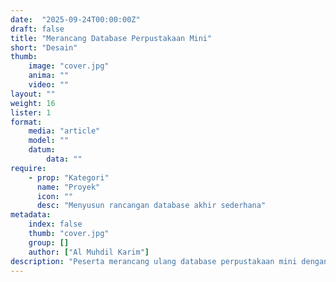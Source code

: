 ```yaml
---
date:  "2025-09-24T00:00:00Z"
draft: false
title: "Merancang Database Perpustakaan Mini"
short: "Desain"
thumb:
    image: "cover.jpg"
    anima: ""
    video: ""
layout: ""
weight: 16
lister: 1
format:
    media: "article"
    model: ""
    datum:
        data: ""
require:
    - prop: "Kategori"
      name: "Proyek"
      icon: ""
      desc: "Menyusun rancangan database akhir sederhana"
metadata:
    index: false
    thumb: "cover.jpg"
    group: []
    author: ["Al Muhdil Karim"]
description: "Peserta merancang ulang database perpustakaan mini dengan tabel anggota, buku, dan peminjaman. Modul ini menjadi tahap awal proyek akhir untuk menguji pemahaman keseluruhan materi."
---
```

